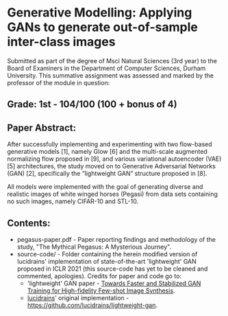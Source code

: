 # Generative Modelling: Applying GANs to generate out-of-sample inter-class images
Submitted as part of the degree of Msci Natural Sciences (3rd year) to the Board of Examiners in the Department of Computer Sciences, Durham University. 
This summative assignment was assessed and marked by the professor of the module in question:
## Grade: 1st - 104/100 (100 + bonus of 4)
## Paper Abstract:
After successfully implementing and experimenting with two flow-based
generative models [1], namely Glow [6] and the multi-scale augmented normalizing flow proposed in [9], and various variational autoencoder (VAE)
[5] architectures, the study moved on to Generative Adversarial Networks
(GAN) [2], specifically the ”lightweight GAN” structure proposed in [8].

All models were implemented with the goal of generating diverse and realistic images of white winged horses (Pegasi) from data sets containing no
such images, namely CIFAR-10 and STL-10.

## Contents:
* pegasus-paper.pdf - Paper reporting findings and methodology of the study, "The Mythical Pegasus: A Mysterious Journey".
* source-code/ - Folder containing the herein modified version of lucidrains' implementation of state-of-the-art 'lightweight' GAN proposed in ICLR 2021 (this source-code has yet to be cleaned and commented, apologies). Credits for paper and code go to:
    - 'lightweight' GAN paper - [Towards Faster and Stabilized GAN Training for High-fidelity Few-shot Image Synthesis](https://openreview.net/forum?id=1Fqg133qRaI).
    - [lucidrains](https://github.com/lucidrains/)' original implementation - https://github.com/lucidrains/lightweight-gan.
